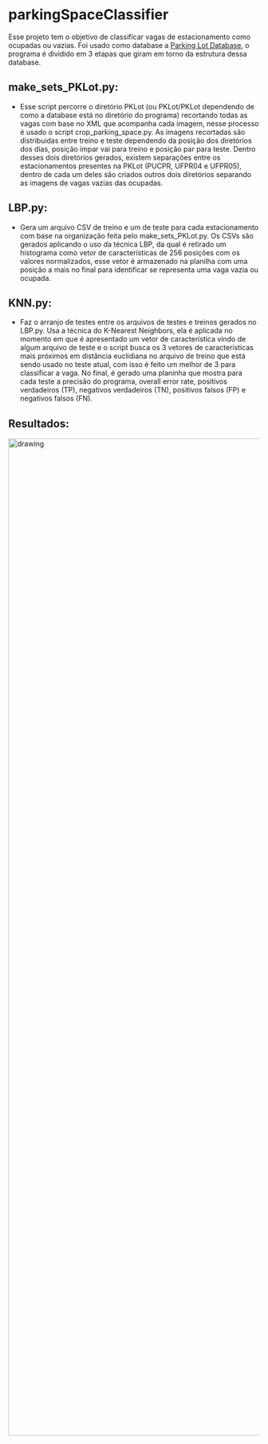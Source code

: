 # parkingSpaceClassifier  
Esse projeto tem o objetivo de classificar vagas de estacionamento como ocupadas ou vazias. Foi usado como database a [Parking Lot Database](https://web.inf.ufpr.br/vri/databases/parking-lot-database/), 
o programa é dividido em 3 etapas que giram em torno da estrutura dessa database.
## make_sets_PKLot.py:
  - Esse script percorre o diretório PKLot (ou PKLot/PKLot dependendo de como a database está no diretório do programa) recortando todas as vagas com base no XML que acompanha cada imagem, nesse processo é usado o script crop_parking_space.py.
    As imagens recortadas são distribuidas entre treino e teste dependendo da posição dos diretórios dos dias, posição ímpar vai para treino e posição par para teste. Dentro desses dois diretórios gerados, existem separações entre os estacionamentos
    presentes na PKLot (PUCPR, UFPR04 e UFPR05), dentro de cada um deles são criados outros dois diretórios separando as imagens de vagas vazias das ocupadas.

## LBP.py:
  - Gera um arquivo CSV de treino e um de teste para cada estacionamento com base na organização feita pelo make_sets_PKLot.py. Os CSVs são gerados aplicando o uso da técnica LBP, da qual é retirado um histograma como vetor de características de 256 posições
    com os valores normalizados, esse vetor é armazenado na planilha com uma posição a mais no final para identificar se representa uma vaga vazia ou ocupada.

## KNN.py:
  - Faz o arranjo de testes entre os arquivos de testes e treinos gerados no LBP.py. Usa a técnica do K-Nearest Neighbors, ela é aplicada no momento em que é apresentado um vetor de característica vindo de algum arquivo de teste e o script
    busca os 3 vetores de características mais próximos em distância euclidiana no arquivo de treino que está sendo usado no teste atual, com isso é feito um melhor de 3 para classificar a vaga. No final, é gerado uma planinha que mostra para cada teste a
    precisão do programa, overall error rate, positivos verdadeiros (TP), negativos verdadeiros (TN), positivos falsos (FP) e negativos falsos (FN).

## Resultados:

<img src="https://github.com/Aquiles-b/parkingSpaceClassifier/assets/112133986/57d5cd3e-c95c-41c3-932e-410b06f5bdb1" alt="drawing" width="2000"/>
